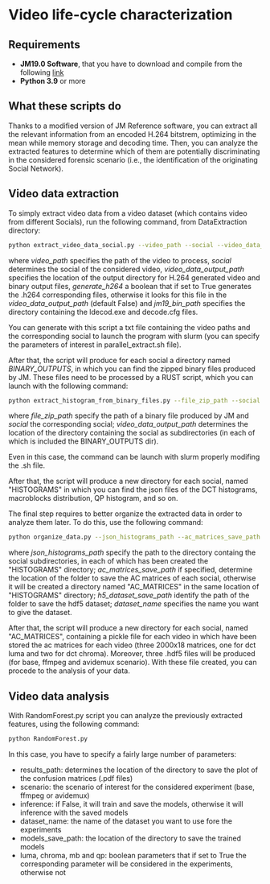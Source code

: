 # Video life-cycle characterization

## Requirements
* **JM19.0 Software**, that you have to download and compile from the following [link](https://git.lesc.dinfo.unifi.it/bertazzini/JM19)
* **Python 3.9** or more

## What these scripts do
Thanks to a modified version of JM Reference software, you can extract all the relevant information from an encoded H.264 bitstrem, optimizing in the mean while memory storage and decoding time. Then, you can analyze the extracted features to determine which of them are potentially discriminating in the considered forensic scenario (i.e., the identification of the originating Social Network).

## Video data extraction
To simply extract video data from a video dataset (which contains video from different Socials), run the following command, from DataExtraction directory:

```bash
python extract_video_data_social.py --video_path --social --video_data_output_path --generate_h264 --jm19_bin_path 
```
where *video_path* specifies the path of the video to process, *social* determines the social of the considered video, *video_data_output_path* specifies the location of the output directory for H.264 generated video and binary output files, *generate_h264* a boolean that if set to True generates the .h264 corresponding files, otherwise it looks for this file in the *video_data_output_path* (default False) and *jm19_bin_path* specifies the directory containing the ldecod.exe and decode.cfg files. 

You can generate with this script a txt file containing the video paths and the corresponding social to launch the program with slurm (you can specify the parameters of interest in parallel_extract.sh file).

After that, the script will produce for each social a directory named *BINARY_OUTPUTS*, in which you can find the zipped binary files produced by JM. These files need to be processed by a RUST script, which you can launch with the following command:

```bash
python extract_histogram_from_binary_files.py --file_zip_path --social --video_data_output_path
```

where *file_zip_path* specify the path of a binary file produced by JM and *social* the corresponding social; *video_data_output_path* determines the location of the directory containing the social as subdirectories (in each of which is included the BINARY_OUTPUTS dir). 

Even in this case, the command can be launch with slurm properly modifing the .sh file.

After that, the script will produce a new directory for each social, named "HISTOGRAMS" in which you can find the json files of the DCT histograms, macroblocks distribution, QP histogram, and so on.  

The final step requires to better organize the extracted data in order to analyze them later. To do this, use the following command: 
```bash
python organize_data.py --json_histograms_path --ac_matrices_save_path --h5_dataset_save_path --dataset_name 
```
where *json_histograms_path* specify the path to the directory containg the social subdirectories, in each of which has been created the "HISTOGRAMS" directory; *ac_matrices_save_path* if specified, determine the location of the folder to save the AC matrices of each social, otherwise it will be created a directory named "AC_MATRICES" in the same location of "HISTOGRAMS" directory; *h5_dataset_save_path* identify the path of the folder to save the hdf5 dataset; *dataset_name* specifies the name you want to give the dataset.

After that, the script will produce a new directory for each social, named "AC_MATRICES", containing a pickle file for each video in which have been stored the ac matrices for each video (three 2000x18 matrices, one for dct luma and two for dct chroma). 
Moreover, three .hdf5 files will be produced (for base, ffmpeg and avidemux scenario). With these file created, you can procede to the analysis of your data. 

## Video data analysis
With RandomForest.py script you can analyze the previously extracted features, using the following command: 

```bash
python RandomForest.py 
```
In this case, you have to specify a fairly large number of parameters:
* results_path: determines the location of the directory to save the plot of the confusion matrices (.pdf files)
* scenario: the scenario of interest for the considered experiment (base, ffmpeg or avidemux)
* inference: if False, it will train and save the models, otherwise it will inference with the saved models
* dataset_name: the name of the dataset you want to use fore the experiments 
* models_save_path: the location of the directory to save the trained models
* luma, chroma, mb and qp: boolean parameters that if set to True the corresponding parameter will be considered in the experiments, otherwise not